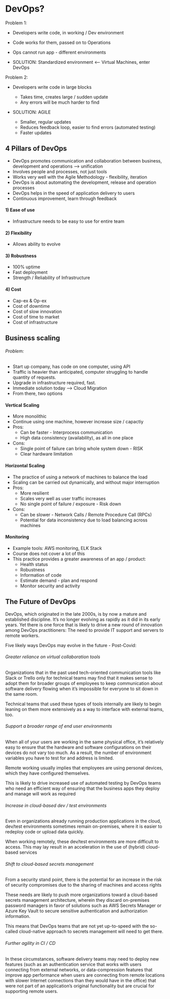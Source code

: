 # DevOps?

Problem 1:
- Developers write code, in working / Dev environment
- Code works for them, passed on to Operations
- Ops cannot run app - different environments

- SOLUTION: Standardized environment <-- Virtual Machines, enter DevOps

Problem 2:
- Developers write code in large blocks
  - Takes time, creates large / sudden update
  - Any errors will be much harder to find


- SOLUTION: AGILE
  - Smaller, regular updates
  - Reduces feedback loop, easier to find errors (automated testing)
  - Faster updates


## 4 Pillars of DevOps

- DevOps promotes communication and collaboration between business, development and operations --> unification
- Involves people and processes, not just tools
- Works very well with the Agile Methodology - flexibility, iteration
- DevOps is about automating the development, release and operation processes
- DevOps helps in the speed of application delivery to users
- Continuous improvement, learn through feedback

#### 1) Ease of use
  - Infrastructure needs to be easy to use for entire team

#### 2) Flexibility
  - Allows ability to evolve

#### 3) Robustness
  - 100% uptime
  - Fast deployment
  - Strength / Reliability of Infrastructure

#### 4) Cost
  - Cap-ex & Op-ex
  - Cost of downtime
  - Cost of slow innovation
  - Cost of time to market
  - Cost of infrastructure



## Business scaling

###### Problem:

- Start up company, has code on one computer, using API
- Traffic is heavier than anticipated, computer struggling to handle quantity of requests.
- Upgrade in infrastructure required, fast.
- Immediate solution today --> Cloud Migration
- From there, two options

#### Vertical Scaling

- More monolithic
- Continue using one machine, however increase size / capactiy
- Pros:
  - Can be faster - Interprocess communication
  - High data consistency (availability), as all in one place
- Cons:
  - Single point of failure can bring whole system down - RISK
  - Clear hardware limitation

#### Horizontal Scaling

- The practice of using a network of machines to balance the load
- Scaling can be carried out dynamically, and without major interruption
- Pros:
  - More resilient
  - Scales very well as user traffic increases
  - No single point of failure / exposure - Risk down
- Cons:
  - Can be slower - Network Calls / Remote Procedure Call (RPCs)
  - Potential for data inconsistency due to load balancing across machines


#### Monitoring

- Example tools: AWS monitoring, ELK Stack
- Course does not cover a lot of this
- This practice provides a greater awareness of an app / product:
  - Health status
  - Robustness
  - Information of code
  - Estimate demand - plan and respond
  - Monitor security and activity



## The Future of DevOps

DevOps, which originated in the late 2000s, is by now a mature and established discipline. It’s no longer evolving as rapidly as it did in its early years. Yet there is one force that is likely to drive a new round of innovation among DevOps practitioners: The need to provide IT support and servers to remote workers.

Five likely ways DevOps may evolve in the future - Post-Covid:


###### Greater reliance on virtual collaboration tools

Organizations that in the past used tech-oriented communication tools like Slack or Trello only for technical teams may find that it makes sense to adopt them for broader groups of employees to keep communication about software delivery flowing when it’s impossible for everyone to sit down in the same room.

Technical teams that used these types of tools internally are likely to begin leaning on them more extensively as a way to interface with external teams, too.


###### Support a broader range of end user environments

When all of your users are working in the same physical office, it’s relatively easy to ensure that the hardware and software configurations on their devices do not vary too much. As a result, the number of environment variables you have to test for and address is limited.

Remote working usually implies that employees are using personal devices, which they have configured themselves.

This is likely to drive increased use of automated testing by DevOps teams who need an efficient way of ensuring that the business apps they deploy and manage will work as required


###### Increase in cloud-based dev / test environments

Even in organizations already running production applications in the cloud, dev/test environments sometimes remain on-premises, where it is easier to redeploy code or upload data quickly.

When working remotely, these dev/test environments are more difficult to access. This may lay result in an acceleration in the use of (hybrid) cloud-based services


###### Shift to cloud-based secrets management

From a security stand point, there is the potential for an increase in the risk of security compromises due to the sharing of machines and access rights

These needs are likely to push more organizations toward a cloud-based secrets management architecture, wherein they discard on-premises password managers in favor of solutions such as AWS Secrets Manager or Azure Key Vault to secure sensitive authentication and authorization information.

This means that DevOps teams that are not yet up-to-speed with the so-called cloud-native approach to secrets management will need to get there.


###### Further agility in CI / CD

In these circumstances, software delivery teams may need to deploy new features (such as an authentication service that works with users connecting from external networks, or data-compression features that improve app performance when users are connecting from remote locations with slower Internet connections than they would have in the office) that were not part of an application’s original functionality but are crucial for supporting remote users.

